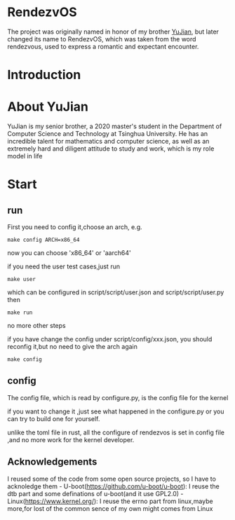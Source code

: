 # RendezvOS

The project was originally named in honor of my brother [YuJian](https://www.zhihu.com/people/xi-wo-wang-yi-15-46/posts), but later changed its name to RendezvOS, which was taken from the word rendezvous, used to express a romantic and expectant encounter.
# Introduction

# About YuJian
YuJian is my senior brother, a 2020 master's student in the Department of Computer Science and Technology at Tsinghua University. He has an incredible talent for mathematics and computer science, as well as an extremely hard and diligent attitude to study and work, which is my role model in life

# Start
## run
First you need to config it,choose an arch, e.g. 
```
make config ARCH=x86_64
```
now you can choose 'x86_64' or 'aarch64'

if you need the user test cases,just run
```
make user
```
which can be configured in script/script/user.json and script/script/user.py
then 
```
make run
```
no more other steps

if you have change the config under script/config/xxx.json, you should reconfig it,but no need to give the arch again

```
make config
```

## config
The config file, which is read by configure.py, is the config file for the kernel

if you want to change it ,just see what happened in the configure.py or you can try to build one for yourself.

unlike the toml file in rust, all the configure of rendezvos is set in config file ,and no more work for the kernel developer.

## Acknowledgements
I reused some of the code from some open source projects, so I have to acknoledge them
	- U-boot(https://github.com/u-boot/u-boot): I reuse the dtb part and some definations of u-boot(and it use GPL2.0)
	- Linux(https://www.kernel.org/): I reuse the errno part from linux,maybe more,for lost of the common sence of my own might comes from Linux